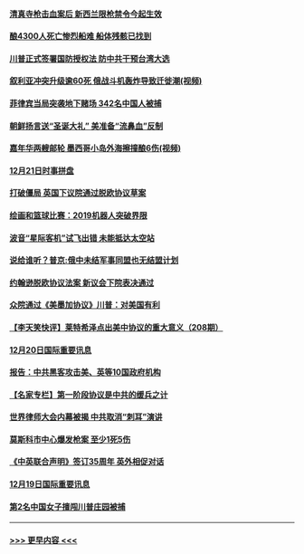 #### [清真寺枪击血案后 新西兰限枪禁令今起生效](../pages/prog202/a102734655.md?t=12220044) 
#### [酿4300人死亡惨烈船难 船体残骸已找到](../pages/prog202/a102734585.md?t=12220044) 
#### [川普正式签署国防授权法 防中共干预台湾大选](../pages/prog202/a102734587.md?t=12220044) 
#### [叙利亚冲突升级逾60死 俄战斗机轰炸导致迁徙潮(视频)](../pages/prog202/a102734403.md?t=12220044) 
#### [菲律宾当局突袭地下赌场 342名中国人被捕](../pages/prog202/a102734392.md?t=12220044) 
#### [朝鲜扬言送“圣诞大礼” 美准备“流鼻血”反制](../pages/prog202/a102734387.md?t=12220044) 
#### [嘉年华两艘邮轮 墨西哥小岛外海擦撞酿6伤(视频)](../pages/prog202/a102734357.md?t=12220044) 
#### [12月21日时事拼盘](../pages/prog202/a102734213.md?t=12220044) 
#### [打破僵局 英国下议院通过脱欧协议草案](../pages/prog202/a102734197.md?t=12220044) 
#### [绘画和篮球比赛：2019机器人突破界限](../pages/prog202/a102734175.md?t=12220044) 
#### [波音“星际客机”试飞出错 未能抵达太空站](../pages/prog202/a102734149.md?t=12220044) 
#### [说给谁听？普京:俄中未结军事同盟也无结盟计划](../pages/prog202/a102734128.md?t=12220044) 
#### [约翰逊脱欧协议法案 新议会下院表决通过](../pages/prog202/a102734008.md?t=12220044) 
#### [众院通过《美墨加协议》川普：对美国有利](../pages/prog202/a102733996.md?t=12220044) 
#### [【李天笑快评】莱特希泽点出美中协议的重大意义（208期）](../pages/prog202/a102733955.md?t=12220044) 
#### [12月20日国际重要讯息](../pages/prog202/a102733811.md?t=12220044) 
#### [报告：中共黑客攻击美、英等10国政府机构](../pages/prog202/a102733695.md?t=12220044) 
#### [【名家专栏】第一阶段协议是中共的缓兵之计](../pages/prog202/a102733104.md?t=12220044) 
#### [世界律师大会内幕被揭 中共取消“刺耳”演讲](../pages/prog202/a102733621.md?t=12220044) 
#### [莫斯科市中心爆发枪案 至少1死5伤](../pages/prog202/a102733367.md?t=12220044) 
#### [《中英联合声明》签订35周年 英外相促对话](../pages/prog202/a102733192.md?t=12220044) 
#### [12月19日国际重要讯息](../pages/prog202/a102732934.md?t=12220044) 
#### [第2名中国女子擅闯川普庄园被捕](../pages/prog202/a102732884.md?t=12220044) 

----
#### [ >>> 更早内容 <<< ](../indexes/prog202-earlier.md)
